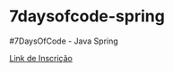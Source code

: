 # 7daysofcode-spring
#7DaysOfCode - Java Spring

[Link de Inscrição](https://7daysofcode.io/matricula/spring)
